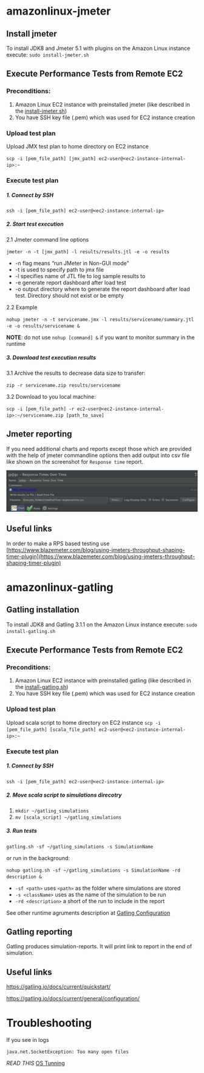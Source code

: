 # amazonlinux-jmeter

## Install jmeter

To install JDK8 and Jmeter 5.1 with plugins on the Amazon Linux instance execute: `sudo install-jmeter.sh`

## Execute Performance Tests from Remote EC2

### Preconditions:
1. Amazon Linux EC2 instance with preinstalled jmeter (like described in the [install-jmeter.sh](https://github.com/stanislav-pimenov-epam/amazonlinux-jmeter/blob/master/install-jmeter.sh))
2. You have SSH key file (.pem) which was used for EC2 instance creation

### Upload test plan

Upload JMX test plan to home directory on EC2 instance

`scp -i [pem_file_path] [jmx_path] ec2-user@<ec2-instance-internal-ip>:~` 

### Execute test plan

##### 1. Connect by SSH

`ssh -i [pem_file_path] ec2-user@<ec2-instance-internal-ip>`

##### 2. Start test execution

2.1 Jmeter command line options

`jmeter -n -t [jmx_path] -l results/results.jtl -e -o results`

* -n flag means “run JMeter in Non-GUI mode”
* -t is used to specify path to jmx file
* -l specifies name of JTL file to log sample results to
* -e generate report dashboard after load test
* -o output directory where to generate the report dashboard after load test. Directory should not exist or be empty

2.2  Example

`nohup jmeter -n -t servicename.jmx -l results/servicename/summary.jtl -e -o results/servicename &`

**NOTE**: do not use `nohup [command] &` if you want to monitor summary in the runtime

##### 3. Download test execution results

3.1 Archive the results to decrease data size to transfer:

`zip -r servicename.zip results/servicename`

3.2 Download to you local machine:

`scp -i [pem_file_path] -r ec2-user@<ec2-instance-internal-ip>:~/servicename.zip [path_to_save]`

## Jmeter reporting

If you need additional charts and reports except those which are provided with the help of jmeter commandline options
then add output into csv file like shown on the screenshot for `Response time` report. 

![](img/jmeter-reporting.png)

## Useful links

In order to make a RPS based testing use [https://www.blazemeter.com/blog/using-jmeters-throughput-shaping-timer-plugin](https://www.blazemeter.com/blog/using-jmeters-throughput-shaping-timer-plugin)

# amazonlinux-gatling

## Gatling installation

To install JDK8 and Gatling 3.1.1 on the Amazon Linux instance execute: `sudo install-gatling.sh`

## Execute Performance Tests from Remote EC2

### Preconditions:
1. Amazon Linux EC2 instance with preinstalled gatling (like described in the [install-gatling.sh](https://github.com/EBSCOIS/platform.shared.performance-tests-jmeter-ec2/blob/master/install-gatling.sh))
2. You have SSH key file (.pem) which was used for EC2 instance creation

### Upload test plan

Upload scala script to home directory on EC2 instance
`scp -i [pem_file_path] [scala_file_path] ec2-user@<ec2-instance-internal-ip>:~`

### Execute test plan

##### 1. Connect by SSH

`ssh -i [pem_file_path] ec2-user@<ec2-instance-internal-ip>`

##### 2. Move scala script to simulations direcotry

1. `mkdir ~/gatling_simulations`
2. `mv [scala_script] ~/gatling_simulations`

##### 3. Run tests

`gatling.sh -sf ~/gatling_simulations -s SimulationName`

or run in the background:

`nohup gatling.sh -sf ~/gatling_simulations -s SimulationName -rd description &`


* `-sf <path>` uses `<path>` as the folder where simulations are stored
* `-s <className>` uses <className> as the name of the simulation to be run
* `-rd <description>` a short <description> of the run to include in the report

See other runtime agruments description at [Gatling Configuration](https://gatling.io/docs/current/general/configuration/)

## Gatling reporting

Gatling produces simulation-reports. It will print link to report in the end of simulation.

## Useful links

https://gatling.io/docs/current/quickstart/

https://gatling.io/docs/current/general/configuration/

# Troubleshooting
If you see in logs
```
java.net.SocketException: Too many open files
```
*READ THIS* [OS Tunning](https://gatling.io/docs/current/general/operations/#os-tuning)
